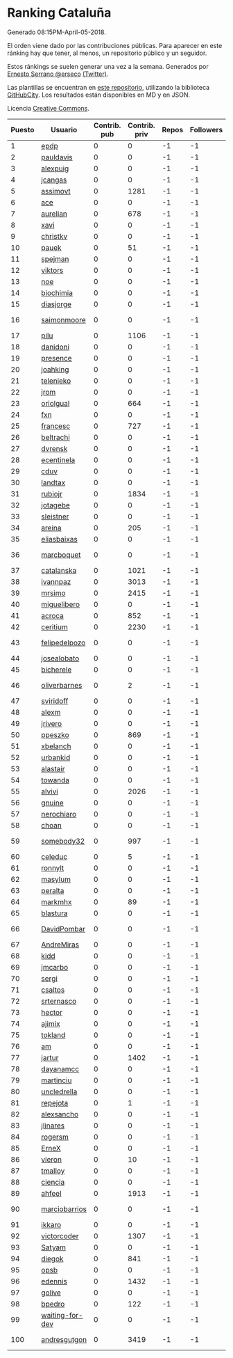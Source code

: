 # Ranking Cataluña

Generado 08:15PM-April-05-2018.

El orden viene dado por las contribuciones públicas. Para aparecer en este ránking hay que tener, al menos, un repositorio público y un seguidor.

Estos ránkings se suelen generar una vez a la semana. Generados por [Ernesto Serrano @erseco](https://github.com/erseco/) [(Twitter)](https://twitter.com/erseco).

Las plantillas se encuentran en [este repositorio](https://github.com/iblancasa/GH-Spanish-Ranking), utilizando la biblioteca [GitHubCity](https://github.com/iblancasa/GitHubCity). Los resultados están disponibles en MD y en JSON.

Licencia [Creative Commons](https://creativecommons.org/licenses/by/4.0/).

| Puesto   |  Usuario  | Contrib. pub | Contrib. priv |Repos| Followers | Desde |  Avatar  |
|----------|-----------|--------------|---------------|-----|-----------|-------|----------|
|1|[epdp](https://github.com/epdp)|0|0|-1|-1||![epdp]()|
|2|[pauldavis](https://github.com/pauldavis)|0|0|-1|-1||![pauldavis]()|
|3|[alexpuig](https://github.com/alexpuig)|0|0|-1|-1||![alexpuig]()|
|4|[jcangas](https://github.com/jcangas)|0|0|-1|-1||![jcangas]()|
|5|[assimovt](https://github.com/assimovt)|0|1281|-1|-1||![assimovt]()|
|6|[ace](https://github.com/ace)|0|0|-1|-1||![ace]()|
|7|[aurelian](https://github.com/aurelian)|0|678|-1|-1||![aurelian]()|
|8|[xavi](https://github.com/xavi)|0|0|-1|-1||![xavi]()|
|9|[christkv](https://github.com/christkv)|0|0|-1|-1||![christkv]()|
|10|[pauek](https://github.com/pauek)|0|51|-1|-1||![pauek]()|
|11|[spejman](https://github.com/spejman)|0|0|-1|-1||![spejman]()|
|12|[viktors](https://github.com/viktors)|0|0|-1|-1||![viktors]()|
|13|[noe](https://github.com/noe)|0|0|-1|-1||![noe]()|
|14|[biochimia](https://github.com/biochimia)|0|0|-1|-1||![biochimia]()|
|15|[diasjorge](https://github.com/diasjorge)|0|0|-1|-1||![diasjorge]()|
|16|[saimonmoore](https://github.com/saimonmoore)|0|0|-1|-1||![saimonmoore]()|
|17|[pilu](https://github.com/pilu)|0|1106|-1|-1||![pilu]()|
|18|[danidoni](https://github.com/danidoni)|0|0|-1|-1||![danidoni]()|
|19|[presence](https://github.com/presence)|0|0|-1|-1||![presence]()|
|20|[joahking](https://github.com/joahking)|0|0|-1|-1||![joahking]()|
|21|[telenieko](https://github.com/telenieko)|0|0|-1|-1||![telenieko]()|
|22|[jrom](https://github.com/jrom)|0|0|-1|-1||![jrom]()|
|23|[oriolgual](https://github.com/oriolgual)|0|664|-1|-1||![oriolgual]()|
|24|[fxn](https://github.com/fxn)|0|0|-1|-1||![fxn]()|
|25|[francesc](https://github.com/francesc)|0|727|-1|-1||![francesc]()|
|26|[beltrachi](https://github.com/beltrachi)|0|0|-1|-1||![beltrachi]()|
|27|[dvrensk](https://github.com/dvrensk)|0|0|-1|-1||![dvrensk]()|
|28|[ecentinela](https://github.com/ecentinela)|0|0|-1|-1||![ecentinela]()|
|29|[cduv](https://github.com/cduv)|0|0|-1|-1||![cduv]()|
|30|[landtax](https://github.com/landtax)|0|0|-1|-1||![landtax]()|
|31|[rubiojr](https://github.com/rubiojr)|0|1834|-1|-1||![rubiojr]()|
|32|[jotagebe](https://github.com/jotagebe)|0|0|-1|-1||![jotagebe]()|
|33|[sleistner](https://github.com/sleistner)|0|0|-1|-1||![sleistner]()|
|34|[areina](https://github.com/areina)|0|205|-1|-1||![areina]()|
|35|[eliasbaixas](https://github.com/eliasbaixas)|0|0|-1|-1||![eliasbaixas]()|
|36|[marcboquet](https://github.com/marcboquet)|0|0|-1|-1||![marcboquet]()|
|37|[catalanska](https://github.com/catalanska)|0|1021|-1|-1||![catalanska]()|
|38|[ivannpaz](https://github.com/ivannpaz)|0|3013|-1|-1||![ivannpaz]()|
|39|[mrsimo](https://github.com/mrsimo)|0|2415|-1|-1||![mrsimo]()|
|40|[miguelibero](https://github.com/miguelibero)|0|0|-1|-1||![miguelibero]()|
|41|[acroca](https://github.com/acroca)|0|852|-1|-1||![acroca]()|
|42|[ceritium](https://github.com/ceritium)|0|2230|-1|-1||![ceritium]()|
|43|[felipedelpozo](https://github.com/felipedelpozo)|0|0|-1|-1||![felipedelpozo]()|
|44|[josealobato](https://github.com/josealobato)|0|0|-1|-1||![josealobato]()|
|45|[bicherele](https://github.com/bicherele)|0|0|-1|-1||![bicherele]()|
|46|[oliverbarnes](https://github.com/oliverbarnes)|0|2|-1|-1||![oliverbarnes]()|
|47|[sviridoff](https://github.com/sviridoff)|0|0|-1|-1||![sviridoff]()|
|48|[alexm](https://github.com/alexm)|0|0|-1|-1||![alexm]()|
|49|[jrivero](https://github.com/jrivero)|0|0|-1|-1||![jrivero]()|
|50|[ppeszko](https://github.com/ppeszko)|0|869|-1|-1||![ppeszko]()|
|51|[xbelanch](https://github.com/xbelanch)|0|0|-1|-1||![xbelanch]()|
|52|[urbankid](https://github.com/urbankid)|0|0|-1|-1||![urbankid]()|
|53|[alastair](https://github.com/alastair)|0|0|-1|-1||![alastair]()|
|54|[towanda](https://github.com/towanda)|0|0|-1|-1||![towanda]()|
|55|[alvivi](https://github.com/alvivi)|0|2026|-1|-1||![alvivi]()|
|56|[gnuine](https://github.com/gnuine)|0|0|-1|-1||![gnuine]()|
|57|[nerochiaro](https://github.com/nerochiaro)|0|0|-1|-1||![nerochiaro]()|
|58|[choan](https://github.com/choan)|0|0|-1|-1||![choan]()|
|59|[somebody32](https://github.com/somebody32)|0|997|-1|-1||![somebody32]()|
|60|[celeduc](https://github.com/celeduc)|0|5|-1|-1||![celeduc]()|
|61|[ronnylt](https://github.com/ronnylt)|0|0|-1|-1||![ronnylt]()|
|62|[masylum](https://github.com/masylum)|0|0|-1|-1||![masylum]()|
|63|[peralta](https://github.com/peralta)|0|0|-1|-1||![peralta]()|
|64|[markmhx](https://github.com/markmhx)|0|89|-1|-1||![markmhx]()|
|65|[blastura](https://github.com/blastura)|0|0|-1|-1||![blastura]()|
|66|[DavidPombar](https://github.com/DavidPombar)|0|0|-1|-1||![DavidPombar]()|
|67|[AndreMiras](https://github.com/AndreMiras)|0|0|-1|-1||![AndreMiras]()|
|68|[kidd](https://github.com/kidd)|0|0|-1|-1||![kidd]()|
|69|[jmcarbo](https://github.com/jmcarbo)|0|0|-1|-1||![jmcarbo]()|
|70|[sergi](https://github.com/sergi)|0|0|-1|-1||![sergi]()|
|71|[csaltos](https://github.com/csaltos)|0|0|-1|-1||![csaltos]()|
|72|[srternasco](https://github.com/srternasco)|0|0|-1|-1||![srternasco]()|
|73|[hector](https://github.com/hector)|0|0|-1|-1||![hector]()|
|74|[ajimix](https://github.com/ajimix)|0|0|-1|-1||![ajimix]()|
|75|[tokland](https://github.com/tokland)|0|0|-1|-1||![tokland]()|
|76|[am](https://github.com/am)|0|0|-1|-1||![am]()|
|77|[jartur](https://github.com/jartur)|0|1402|-1|-1||![jartur]()|
|78|[dayanamcc](https://github.com/dayanamcc)|0|0|-1|-1||![dayanamcc]()|
|79|[martinciu](https://github.com/martinciu)|0|0|-1|-1||![martinciu]()|
|80|[uncledrella](https://github.com/uncledrella)|0|0|-1|-1||![uncledrella]()|
|81|[repejota](https://github.com/repejota)|0|1|-1|-1||![repejota]()|
|82|[alexsancho](https://github.com/alexsancho)|0|0|-1|-1||![alexsancho]()|
|83|[jlinares](https://github.com/jlinares)|0|0|-1|-1||![jlinares]()|
|84|[rogersm](https://github.com/rogersm)|0|0|-1|-1||![rogersm]()|
|85|[ErneX](https://github.com/ErneX)|0|0|-1|-1||![ErneX]()|
|86|[vieron](https://github.com/vieron)|0|10|-1|-1||![vieron]()|
|87|[tmalloy](https://github.com/tmalloy)|0|0|-1|-1||![tmalloy]()|
|88|[ciencia](https://github.com/ciencia)|0|0|-1|-1||![ciencia]()|
|89|[ahfeel](https://github.com/ahfeel)|0|1913|-1|-1||![ahfeel]()|
|90|[marciobarrios](https://github.com/marciobarrios)|0|0|-1|-1||![marciobarrios]()|
|91|[ikkaro](https://github.com/ikkaro)|0|0|-1|-1||![ikkaro]()|
|92|[victorcoder](https://github.com/victorcoder)|0|1307|-1|-1||![victorcoder]()|
|93|[Satyam](https://github.com/Satyam)|0|0|-1|-1||![Satyam]()|
|94|[diegok](https://github.com/diegok)|0|841|-1|-1||![diegok]()|
|95|[opsb](https://github.com/opsb)|0|0|-1|-1||![opsb]()|
|96|[edennis](https://github.com/edennis)|0|1432|-1|-1||![edennis]()|
|97|[golive](https://github.com/golive)|0|0|-1|-1||![golive]()|
|98|[bpedro](https://github.com/bpedro)|0|122|-1|-1||![bpedro]()|
|99|[waiting-for-dev](https://github.com/waiting-for-dev)|0|0|-1|-1||![waiting-for-dev]()|
|100|[andresgutgon](https://github.com/andresgutgon)|0|3419|-1|-1||![andresgutgon]()|
